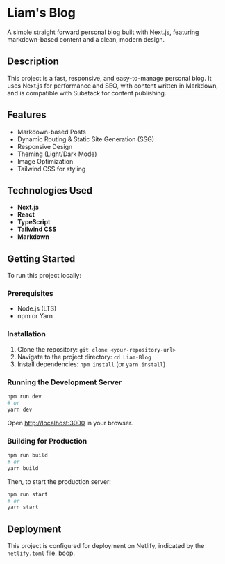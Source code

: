 # Liam's Blog

A simple straight forward personal blog built with Next.js, featuring markdown-based content and a clean, modern design.

## Description

This project is a fast, responsive, and easy-to-manage personal blog. It uses Next.js for performance and SEO, with content written in Markdown, and is compatible with Substack for content publishing.

## Features

*   Markdown-based Posts
*   Dynamic Routing & Static Site Generation (SSG)
*   Responsive Design
*   Theming (Light/Dark Mode)
*   Image Optimization
*   Tailwind CSS for styling

## Technologies Used

*   **Next.js**
*   **React**
*   **TypeScript**
*   **Tailwind CSS**
*   **Markdown**

## Getting Started

To run this project locally:

### Prerequisites

*   Node.js (LTS)
*   npm or Yarn

### Installation

1.  Clone the repository: `git clone <your-repository-url>`
2.  Navigate to the project directory: `cd Liam-Blog`
3.  Install dependencies: `npm install` (or `yarn install`)

### Running the Development Server

```bash
npm run dev
# or
yarn dev
```
Open [http://localhost:3000](http://localhost:3000) in your browser.

### Building for Production

```bash
npm run build
# or
yarn build
```
Then, to start the production server:
```bash
npm run start
# or
yarn start
```

## Deployment

This project is configured for deployment on Netlify, indicated by the `netlify.toml` file. boop.
